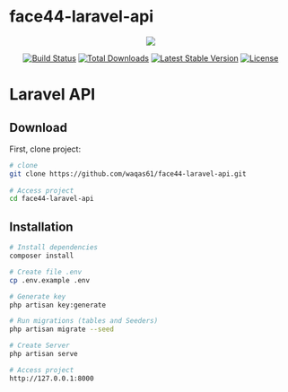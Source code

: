 
# face44-laravel-api
<p align="center"><img src="https://laravel.com/assets/img/components/logo-laravel.svg"></p>

<p align="center">
<a href="https://travis-ci.org/laravel/framework"><img src="https://travis-ci.org/laravel/framework.svg" alt="Build Status"></a>
<a href="https://packagist.org/packages/laravel/framework"><img src="https://poser.pugx.org/laravel/framework/d/total.svg" alt="Total Downloads"></a>
<a href="https://packagist.org/packages/laravel/framework"><img src="https://poser.pugx.org/laravel/framework/v/stable.svg" alt="Latest Stable Version"></a>
<a href="https://packagist.org/packages/laravel/framework"><img src="https://poser.pugx.org/laravel/framework/license.svg" alt="License"></a>
</p>

#  Laravel API


## Download
First, clone project:
``` bash
# clone
git clone https://github.com/waqas61/face44-laravel-api.git
		  
# Access project
cd face44-laravel-api
```

## Installation

``` bash
# Install dependencies
composer install

# Create file .env
cp .env.example .env

# Generate key
php artisan key:generate

# Run migrations (tables and Seeders)
php artisan migrate --seed

# Create Server
php artisan serve

# Access project
http://127.0.0.1:8000
```

